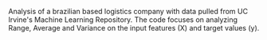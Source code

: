 Analysis of a brazilian based logistics company with data pulled from UC Irvine's Machine Learning Repository. The code focuses on analyzing Range, Average and Variance on the input features (X) and target values (y). 
